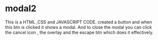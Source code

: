 # modal2
This is a HTML ,CSS and JAVASCRIPT CODE. created a button and when this btn is clicked it shows a modal.
And to close the modal you can click the cancel icon , the overlay and the escape btn which does it effectively.

